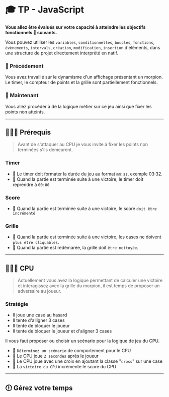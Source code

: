 # 🎓  TP - JavaScript

**Vous allez être évalués sur votre capacité à atteindre les objectifs fonctionnels 📝 suivants.**

Vous pouvez utiliser les `variables`, `conditionnelles`, `boucles`, `fonctions`, `évènements`, `intervals`, `création`, `modification`, `insertion` d'éléments, dans une structure de projet directement interprété en natif.

### 🐥 Précédement

Vous avez travaillé sur le dynamisme d'un affichage présentant un morpion. Le timer, le compteur de points et la grille sont partiellement fonctionnels.

### 🦆 Maintenant

Vous allez procéder à de la logique métier sur ce jeu ainsi que fixer les points non atteints.

___

## 👨🏻‍💻 Prérequis

> Avant de s'attaquer au CPU je vous invite à fixer les points non terminées s'ils demeurent.

### Timer

* 📝 Le timer doit formater la durée du jeu au format `mm:ss`, exemple 03:32.
* 📝 Quand la partie est terminée suite à une victoire, le timer doit reprendre à `00:00`

### Score

* 📝 Quand la partie est terminée suite à une victoire, le score `doit être incrémenté`

### Grille

* 📝 Quand la partie est terminée suite à une victoire, les cases ne doivent `plus être cliquables`.
* 📝 Quand la partie est redémarée, la grille doit `être nettoyée`.

___

## 👨🏻‍💻 CPU

> Actuellement vous avez la logique permettant de calculer une victoire et interagissez avec la grille du morpion, il est temps de proposer un adversaire au joueur.


### Stratégie

* Il joue une case au hasard
* Il tente d'alligner 3 cases
* Il tente de bloquer le joueur
* Il tente de bloquer le joueur et d'aligner 3 cases

Il vous faut proposer ou choisir un scénario pour la logique de jeu du CPU.

* 📝 `Déterminez un scénario` de comportement pour le CPU
* 📝 Le CPU joue `2 secondes` après le joueur
* 📝 Le CPU joue avec une croix en ajoutant la classe "`cross`" sur une case
* 📝 La `victoire du CPU` incrémente le score du CPU

___

## 🕕 Gérez votre temps
